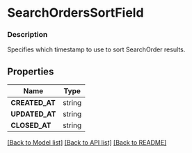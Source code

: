 # SearchOrdersSortField


### Description

Specifies which timestamp to use to sort SearchOrder results.

## Properties
Name | Type
------------ | -------------
**CREATED_AT** | string
**UPDATED_AT** | string
**CLOSED_AT** | string

[[Back to Model list]](../README.md#documentation-for-models) [[Back to API list]](../README.md#documentation-for-api-endpoints) [[Back to README]](../README.md)


